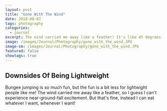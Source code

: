 ```yaml
---
layout: post
title: "Gone With The Wind"
date: 2018-08-07
tags: photography
categories:
  - journal
excerpt: The wind carried me away like a feather! It's like 45 degrees, the rope!
image: /images/Journal/Photography/gone_with_the_wind.JPG
image-sm: /images/Journal/Photography/gone_with_the_wind.JPG
featured: false
showtags: true
---
```


## Downsides Of Being Lightweight

Bungee jumping is so much fun, but the fun is a bit less for lightwight people like me! The wind carried me away like a feather, so I guess I can't experience near-ground-fall excitement. But that's fine, instead I can eat whatever I want, whenever I want!